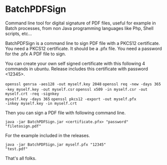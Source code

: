 # BatchPDFSign

Command line tool for digital signature of PDF files, useful for example in Batch processes, from non Java programming languages like Php, Shell scripts, etc...
 
BatchPDFSign is a command line to sign PDF file with a PKCS12 certificate.
You need a PKCS12 certificate. It should be a <filename>.pfx file.
You need a password for the .pfx
A PDF file to sign.

You can create your own self signed certificate with this following 4 commands in ubuntu. Release includes this certificate with password <12345>.

<code>openssl genrsa -aes128 -out myself.key 2048</code>
<code>openssl req -new -days 365 -key myself.key -out myself.csr</code>
<code>openssl x509 -in myself.csr -out myself.crt -req -signkey myself.key -days 365</code>
<code>openssl pkcs12 -export -out myself.pfx -inkey myself.key -in myself.crt</code>

Then you can sign a PDF file with following command line.

<code>java -jar BatchPDFSign.jar <certificate.pfx> "password" "filetosign.pdf"</code>

For the example included in the releases.

<code>java -jar BatchPDFSign.jar myself.pfx "12345" "test.pdf"</code>

That's all folks.
